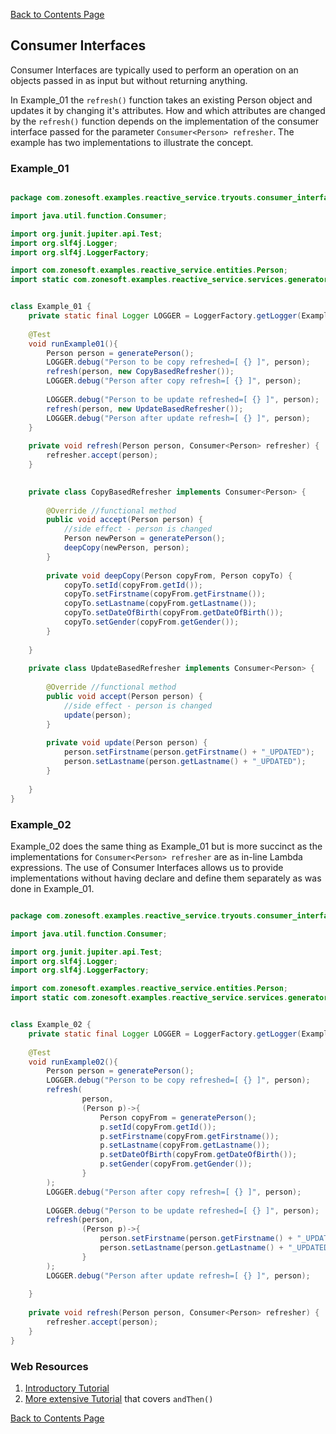 [Back to Contents Page](../README.md)

## Consumer Interfaces
Consumer Interfaces are typically used to perform an operation on an objects passed in as input but without returning anything. 

In Example_01 the `refresh()` function takes an existing Person object and updates it by changing it's attributes. How and which attributes are changed by the `refresh()` function depends on the implementation of the consumer interface passed for the parameter `Consumer<Person> refresher`. The example has two implementations to illustrate the concept.


### Example_01

```java

package com.zonesoft.examples.reactive_service.tryouts.consumer_interface;

import java.util.function.Consumer;

import org.junit.jupiter.api.Test;
import org.slf4j.Logger;
import org.slf4j.LoggerFactory;

import com.zonesoft.examples.reactive_service.entities.Person;
import static com.zonesoft.examples.reactive_service.services.generator.PersonGenerator.generatePerson;


class Example_01 {
	private static final Logger LOGGER = LoggerFactory.getLogger(Example_01.class);
	
	@Test
	void runExample01(){
		Person person = generatePerson();
		LOGGER.debug("Person to be copy refreshed=[ {} ]", person);
		refresh(person, new CopyBasedRefresher());
		LOGGER.debug("Person after copy refresh=[ {} ]", person);
		
		LOGGER.debug("Person to be update refreshed=[ {} ]", person);
		refresh(person, new UpdateBasedRefresher());
		LOGGER.debug("Person after update refresh=[ {} ]", person);	
	}
	
	private void refresh(Person person, Consumer<Person> refresher) {
		refresher.accept(person);	
	}
	

	private class CopyBasedRefresher implements Consumer<Person> {
		
		@Override //functional method
		public void accept(Person person) {
			//side effect - person is changed
			Person newPerson = generatePerson();
			deepCopy(newPerson, person);
		}
		
		private void deepCopy(Person copyFrom, Person copyTo) {
			copyTo.setId(copyFrom.getId());
			copyTo.setFirstname(copyFrom.getFirstname());
			copyTo.setLastname(copyFrom.getLastname());
			copyTo.setDateOfBirth(copyFrom.getDateOfBirth());
			copyTo.setGender(copyFrom.getGender());
		}
		
	}
	
	private class UpdateBasedRefresher implements Consumer<Person> {
		
		@Override //functional method
		public void accept(Person person) {
			//side effect - person is changed
			update(person);
		}
		
		private void update(Person person) {
			person.setFirstname(person.getFirstname() + "_UPDATED");
			person.setLastname(person.getLastname() + "_UPDATED");
		}
		
	}
}

```

### Example_02
Example_02 does the same thing as Example_01 but is more succinct as the implementations for `Consumer<Person> refresher` are as in-line Lambda expressions. The use of Consumer Interfaces allows us to provide implementations without having declare and define them separately as was done in Example_01.


```java

package com.zonesoft.examples.reactive_service.tryouts.consumer_interface;

import java.util.function.Consumer;

import org.junit.jupiter.api.Test;
import org.slf4j.Logger;
import org.slf4j.LoggerFactory;

import com.zonesoft.examples.reactive_service.entities.Person;
import static com.zonesoft.examples.reactive_service.services.generator.PersonGenerator.generatePerson;


class Example_02 {
	private static final Logger LOGGER = LoggerFactory.getLogger(Example_02.class);
	
	@Test
	void runExample02(){
		Person person = generatePerson();
		LOGGER.debug("Person to be copy refreshed=[ {} ]", person);
		refresh(
				person,
				(Person p)->{
					Person copyFrom = generatePerson();
					p.setId(copyFrom.getId());
					p.setFirstname(copyFrom.getFirstname());
					p.setLastname(copyFrom.getLastname());
					p.setDateOfBirth(copyFrom.getDateOfBirth());
					p.setGender(copyFrom.getGender());
				}
		);
		LOGGER.debug("Person after copy refresh=[ {} ]", person);
		
		LOGGER.debug("Person to be update refreshed=[ {} ]", person);
		refresh(person, 
				(Person p)->{ 	
					person.setFirstname(person.getFirstname() + "_UPDATED");
					person.setLastname(person.getLastname() + "_UPDATED");
				}
		);
		LOGGER.debug("Person after update refresh=[ {} ]", person);	
		
	}
	
	private void refresh(Person person, Consumer<Person> refresher) {
		refresher.accept(person);	
	}
}


```


### Web Resources
1. [Introductory Tutorial](https://www.geeksforgeeks.org/java-8-consumer-interface-in-java-with-examples/)
2. [More extensive Tutorial](https://www.javabrahman.com/java-8/java-8-java-util-function-consumer-tutorial-with-examples/) that covers `andThen()`

[Back to Contents Page](../README.md)
